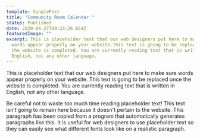 ```yaml
---
template: SinglePost
title: "Community Room Calendar "
status: Published
date: 2020-04-27T09:23:26.654Z
featuredImage: ""
excerpt: This is placeholder text that our web designers put here to make sure
  words appear properly on your website.This text is going to be replaced once
  the website is completed. You are currently reading text that is written in
  English, not any other language.
---
```

This is placeholder text that our web designers put here to make sure words appear properly on your website. This text is going to be replaced once the website is completed. You are currently reading text that is written in English, not any other language.

Be careful not to waste too much time reading placeholder text! This text isn’t going to remain here because it doesn't pertain to the website. This paragraph has been copied from a program that automatically generates paragraphs like this. It is useful for web designers to use placeholder text so they can easily see what different fonts look like on a realistic paragraph.